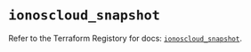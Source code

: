 # `ionoscloud_snapshot`

Refer to the Terraform Registory for docs: [`ionoscloud_snapshot`](https://registry.terraform.io/providers/ionos-cloud/ionoscloud/6.4.6/docs/resources/snapshot).
